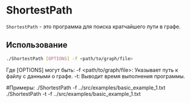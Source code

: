 # ShortestPath

`ShortestPath` - это программа для поиска кратчайшего пути в графе.

## Использование

```bash
./ShortestPath [OPTIONS] -f <path/to/graph/file>
```

Где [OPTIONS] могут быть:
-f <path/to/graph/file>: Указывает путь к файлу с данными о графе.
-t: Выводит время выполнения программы.

#Примеры:
  ./ShortestPath -f ../src/examples/basic_example_1.txt
  ./ShortestPath -t -f ../src/examples/basic_example_1.txt
        
